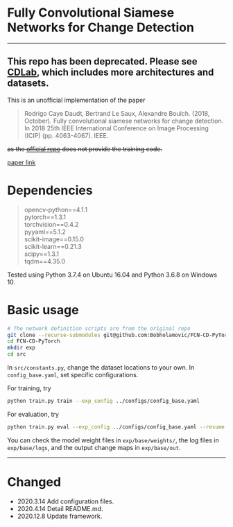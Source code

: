 # Fully Convolutional Siamese Networks for Change Detection

---
This repo has been deprecated. Please see [CDLab](https://github.com/Bobholamovic/CDLab), which includes more architectures and datasets.
---

This is an unofficial implementation of the paper

> Rodrigo Caye Daudt, Bertrand Le Saux, Alexandre Boulch. (2018, October). Fully convolutional siamese networks for change detection. In 2018 25th IEEE International Conference on Image Processing (ICIP) (pp. 4063-4067). IEEE.
 
~~as the [official repo](https://github.com/rcdaudt/fully_convolutional_change_detection) does not provide the training code.~~

[paper link](https://ieeexplore.ieee.org/abstract/document/8451652)

# Dependencies

> opencv-python==4.1.1  
  pytorch==1.3.1  
  torchvision==0.4.2  
  pyyaml==5.1.2  
  scikit-image==0.15.0  
  scikit-learn==0.21.3  
  scipy==1.3.1  
  tqdm==4.35.0

Tested using Python 3.7.4 on Ubuntu 16.04 and Python 3.6.8 on Windows 10.

# Basic usage

```bash
# The network definition scripts are from the original repo
git clone --recurse-submodules git@github.com:Bobholamovic/FCN-CD-PyTorch.git
cd FCN-CD-PyTorch
mkdir exp
cd src
```

In `src/constants.py`, change the dataset locations to your own. In `config_base.yaml`, set specific configurations.

For training, try

```bash
python train.py train --exp_config ../configs/config_base.yaml
```

For evaluation, try

```bash
python train.py eval --exp_config ../configs/config_base.yaml --resume path_to_checkpoint --save-on
```

You can check the model weight files in `exp/base/weights/`, the log files in `exp/base/logs`, and the output change maps in `exp/base/out`.

---
# Changed

- 2020.3.14 Add configuration files.
- 2020.4.14 Detail README.md.
- 2020.12.8 Update framework.

